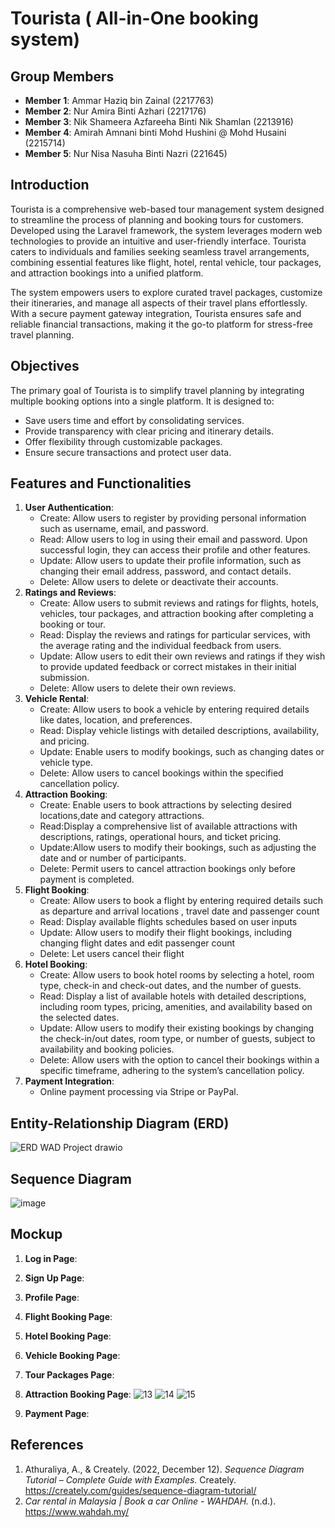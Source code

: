 # Tourista ( All-in-One booking system)

## Group Members
- **Member 1**: Ammar Haziq bin Zainal (2217763)
- **Member 2**: Nur Amira Binti Azhari (2217176)
- **Member 3**: Nik Shameera Azfareeha Binti Nik Shamlan (2213916)
- **Member 4**: Amirah Amnani binti Mohd Hushini @ Mohd Husaini (2215714)
- **Member 5**: Nur Nisa Nasuha Binti Nazri (221645)

## Introduction

Tourista is a comprehensive web-based tour management system designed to streamline the process of planning and booking tours for customers. Developed using the Laravel framework, the system leverages modern web technologies to provide an intuitive and user-friendly interface. Tourista caters to individuals and families seeking seamless travel arrangements, combining essential features like flight, hotel, rental vehicle, tour packages, and attraction bookings into a unified platform.

The system empowers users to explore curated travel packages, customize their itineraries, and manage all aspects of their travel plans effortlessly. With a secure payment gateway integration, Tourista ensures safe and reliable financial transactions, making it the go-to platform for stress-free travel planning.

## Objectives
The primary goal of Tourista is to simplify travel planning by integrating multiple booking options into a single platform. It is designed to:

- Save users time and effort by consolidating services.
- Provide transparency with clear pricing and itinerary details.
- Offer flexibility through customizable packages.
- Ensure secure transactions and protect user data.

## Features and Functionalities
1. **User Authentication**: 
   - Create: Allow users to register by providing personal information such as username, email, and password.
   - Read: Allow users to log in using their email and password. Upon successful login, they can access their profile and other features.
   - Update: Allow users to update their profile information, such as changing their email address, password, and contact details.
   - Delete: Allow users to delete or deactivate their accounts.
2. **Ratings and Reviews**: 
   - Create: Allow users to submit reviews and ratings for flights, hotels, vehicles, tour packages, and attraction booking after completing a booking or tour.
   - Read: Display the reviews and ratings for particular services, with the average rating and the individual feedback from users.
   - Update: Allow users to edit their own reviews and ratings if they wish to provide updated feedback or correct mistakes in their initial submission.
   - Delete: Allow users to delete their own reviews. 
3. **Vehicle Rental**:  
   - Create: Allow users to book a vehicle by entering required details like dates, location, and preferences.
   - Read: Display vehicle listings with detailed descriptions, availability, and pricing.
   - Update: Enable users to modify bookings, such as changing dates or vehicle type.
   - Delete: Allow users to cancel bookings within the specified cancellation policy.
4. **Attraction Booking**:
   - Create: Enable users to book attractions by selecting desired locations,date and category       attractions.
   - Read:Display a comprehensive list of available attractions with descriptions, ratings,         operational hours, and ticket pricing.
   - Update:Allow users to modify their bookings, such as adjusting the date and or number of       participants.
   - Delete: Permit users to cancel attraction bookings only before payment is completed.
5. **Flight Booking**: 
   - Create: Allow users to book a flight by entering required details such as departure and arrival locations , travel date and passenger count
   - Read: Display available flights schedules based on user inputs
   - Update: Allow users to modify their flight bookings, including changing flight dates and edit passenger count
   - Delete: Let users cancel their flight
6. **Hotel Booking**:
   - Create: Allow users to book hotel rooms by selecting a hotel, room type, check-in and check-out dates, and the number of guests.
   - Read: Display a list of available hotels with detailed descriptions, including room types, pricing, amenities, and availability based on the selected dates.
   - Update: Allow users to modify their existing bookings by changing the check-in/out dates, room type, or number of guests, subject to availability and booking policies.
   - Delete: Allow users with the option to cancel their bookings within a specific timeframe, adhering to the system’s cancellation policy.
7. **Payment Integration**: 
   - Online payment processing via Stripe or PayPal.
     
## Entity-Relationship Diagram (ERD)

![ERD WAD Project drawio](https://github.com/user-attachments/assets/729fa1f1-9dc7-4d6c-9b37-9d6f1bd590ce)

## Sequence Diagram
![image](https://github.com/user-attachments/assets/45cb4d00-19b9-4c42-b25f-753c97c6baaf)


## Mockup
1. **Log in Page**:
2. **Sign Up Page**:
3. **Profile Page**:
4. **Flight Booking Page**:
5. **Hotel Booking Page**:
6. **Vehicle Booking Page**:
7. **Tour Packages Page**:
8. **Attraction Booking Page**:
![13](https://github.com/user-attachments/assets/fae66af2-cff3-4363-b11a-cbd1b8409dfc)
![14](https://github.com/user-attachments/assets/d6c80220-be5d-4a95-91ce-3c23f0445d63)
![15](https://github.com/user-attachments/assets/385aa4fd-2b1b-4bb0-be39-0c586fa98158)

10. **Payment Page**:
   
## References
1. Athuraliya, A., & Creately. (2022, December 12). *Sequence Diagram Tutorial – Complete Guide with Examples.* Creately. https://creately.com/guides/sequence-diagram-tutorial/
2. *Car rental in Malaysia | Book a car Online - WAHDAH.* (n.d.). https://www.wahdah.my/

